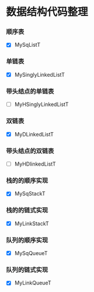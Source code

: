 # 数据结构代码整理
### 顺序表
- [x] MySqListT
### 单链表
- [x] MySinglyLinkedListT
### 带头结点的单链表
- [ ] MyHSinglyLinkedListT
### 双链表
- [x] MyDLinkedListT
### 带头结点的双链表
- [ ] MyHDlinkedListT  
### 栈的的顺序实现
- [x] MySqStackT
### 栈的的链式实现
- [x] MyLinkStackT
### 队列的顺序实现
- [x] MySqQueueT
### 队列的链式实现
- [x] MyLinkQueueT
